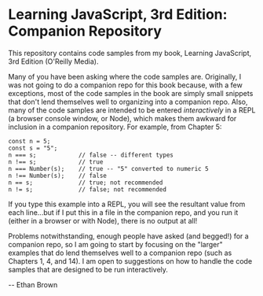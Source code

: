 # Learning JavaScript, 3rd Edition: Companion Repository

This repository contains code samples from my book, Learning JavaScript, 3rd Edition (O'Reilly Media).

Many of you have been asking where the code samples are.  Originally, I was not going to do a companion repo for this book because, with a few exceptions, most of the code samples in the book are simply small snippets that don't lend themselves well to organizing into a companion repo.  Also, many of the code samples are intended to be entered _interactively_ in a REPL (a browser console window, or Node), which makes them awkward for inclusion in a companion repository.  For example, from Chapter 5:

    const n = 5;
    const s = "5";
    n === s;            // false -- different types
    n !== s;            // true
    n === Number(s);    // true -- "5" converted to numeric 5
    n !== Number(s);    // false
    n == s;             // true; not recommended
    n != s;             // false; not recommended

If you type this example into a REPL, you will see the resultant value from each line...but if I put this in a file in the companion repo, and you run it (either in a browser or with Node), there is no output at all!

Problems notwithstanding, enough people have asked (and begged!) for a companion repo, so I am going to start by focusing on the "larger" examples that do lend themselves well to a companion repo (such as Chapters 1, 4, and 14).  I am open to suggestions on how to handle the code samples that are designed to be run interactively.

-- Ethan Brown
